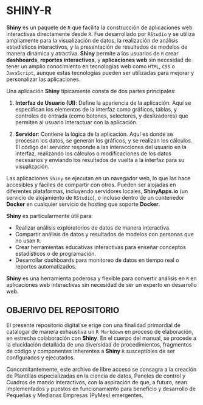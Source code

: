 # SHINY-R

**Shiny** es un paquete de `R` que facilita la construcción de aplicaciones web interactivas directamente desde `R`. Fue desarrollado por `RStudio` y se utiliza ampliamente para la visualización de datos, la realización de análisis estadísticos interactivos, y la presentación de resultados de modelos de manera dinámica y atractiva. **Shiny** permite a los usuarios de `R` crear **dashboards**, **reportes interactivos**, y **aplicaciones web** sin necesidad de tener un amplio conocimiento en tecnologías web como `HTML`, `CSS` o `JavaScript`, aunque estas tecnologías pueden ser utilizadas para mejorar y personalizar las aplicaciones.

Una aplicación **Shiny** típicamente consta de dos partes principales:

1. **Interfaz de Usuario (UI)**: Define la apariencia de la aplicación. Aquí se especifican los elementos de la interfaz como gráficos, tablas, y controles de entrada (como botones, selectores, y deslizadores) que permiten al usuario interactuar con la aplicación.

2. **Servidor**: Contiene la lógica de la aplicación. Aquí es donde se procesan los datos, se generan los gráficos, y se realizan los cálculos. El código del servidor responde a las interacciones del usuario en la interfaz, realizando los cálculos o modificaciones de los datos necesarios y enviando los resultados de vuelta a la interfaz para su visualización.

Las aplicaciones `Shiny` se ejecutan en un navegador web, lo que las hace accesibles y fáciles de compartir con otros. Pueden ser alojadas en diferentes plataformas, incluyendo servidores locales, **ShinyApps.io** (un servicio de alojamiento de `RStudio`), o incluso dentro de un contenedor **Docker** en cualquier servicio de hosting que soporte **Docker**.

**Shiny** es particularmente útil para:

* Realizar análisis exploratorios de datos de manera interactiva.
* Compartir análisis de datos y resultados de modelos con personas que no usan `R`.
* Crear herramientas educativas interactivas para enseñar conceptos estadísticos o de programación.
* Desarrollar dashboards para monitoreo de datos en tiempo real o reportes automatizados.

**Shiny** es una herramienta poderosa y flexible para convertir análisis en `R` en aplicaciones web interactivas sin necesidad de ser un experto en desarrollo web.

## OBJERIVO DEL REPOSITORIO

El presente repositorio digital se erige con una finalidad primordial de catalogar de manera exhaustiva un `R Markdown` en proceso de elaboración, en estrecha colaboración con **Shiny**. En el cuerpo del manual, se procede a la elucidación detallada de una diversidad de procedimientos, fragmentos de código y componentes inherentes a **Shiny** `R` susceptibles de ser configurados y ejecutados. 

Concomitantemente, este archivo de libre acceso se consagra a la creación de Plantillas especializadas en la ciencia de datos, Paneles de control y Cuadros de mando interactivos, con la aspiración de que, a futuro, sean implementados y puestos en funcionamiento para beneficio y desarrollo de Pequeñas y Medianas Empresas (PyMes) emergentes.

